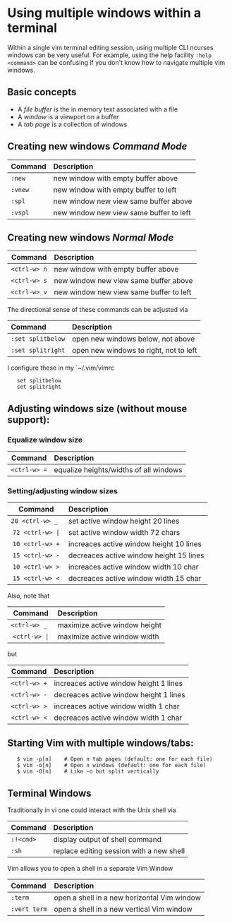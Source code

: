 # Using multiple windows within a terminal 
Within a single vim terminal editing session, using multiple
CLI ncurses windows can be very useful.  For example,
using the help facility `:help <command>` can be confusing
if you don't know how to navigate multiple vim windows.

## Basic concepts
* A _file buffer_ is the in memory text associated with a file
* A _window_ is a viewport on a buffer
* A _tab page_ is a collection of windows

## Creating new windows _Command Mode_

| Command | Description                             |
|:------- |:--------------------------------------- |
| `:new`  | new window with empty buffer above      |
| `:vnew` | new window with empty buffer to left    |
| `:spl`  | new window new view same buffer above   |
| `:vspl` | new window new view same buffer to left |

## Creating new windows _Normal Mode_

| Command      | Description                             |
|:------------:|:--------------------------------------- |
| `<ctrl-w> n` | new window with empty buffer above      |
| `<ctrl-w> s` | new window new view same buffer above   |
| `<ctrl-w> v` | new window new view same buffer to left |

The directional sense of these commands can be adjusted via

| Command           | Description                            |
|:----------------- |:-------------------------------------- |
| `:set splitbelow` | open new windows below, not above      |
| `:set splitright` | open new windows to right, not to left |

I configure these in my `~/.vim/vimrc
```
   set splitbelow
   set splitright
```

## Adjusting windows size (without mouse support):

### Equalize window size

| Command         | Description                            |
|:---------------:|:-------------------------------------- |
| `<ctrl-w> =`    | equalize heights/widths of all windows |

### Setting/adjusting window sizes

| Command           | Description                             |
|:-----------------:|:--------------------------------------- |
| `20 <ctrl-w> _ `  | set active window height 20 lines       |
| `72 <ctrl-w> \|`  | set active window width 72 chars        |
| `10 <ctrl-w> +`   | increaces active window height 10 lines |
| `15 <ctrl-w> -`   | decreaces active window height 15 lines |
| `10 <ctrl-w> >`   | increaces active window width 10 char   |
| `15 <ctrl-w> <`   | decreaces active window width 15 char   |

Also, note that

| Command        | Description                   |
|:--------------:|:----------------------------- |
| `<ctrl-w> _ `  | maximize active window height |
| `<ctrl-w> \|`  | maximize active window width  |

but

| Command      | Description                            |
|:------------:|:-------------------------------------- |
| `<ctrl-w> +` | increaces active window height 1 lines |
| `<ctrl-w> -` | decreaces active window height 1 lines |
| `<ctrl-w> >` | increaces active window width 1 char   |
| `<ctrl-w> <` | decreaces active window width 1 char   |

## Starting Vim with multiple windows/tabs:
```
   $ vim -p[n]    # Open n tab pages (default: one for each file)
   $ vim -o[n]    # Open n windows (default: one for each file)
   $ vim -O[n]    # Like -o but split vertically
```
## Terminal Windows
Traditionally in vi one could interact with the Unix shell via

| Command   | Description                              |
|:--------- |:---------------------------------------- |
| `:!<cmd>` | display output of shell command <cmd>    |
| `:sh`     | replace editing session with a new shell |

Vim allows you to open a shell in a separate Vim Window

| Command      | Description                                 |
|:------------ |:------------------------------------------- |
| `:term`      | open a shell in a new horizontal Vim window |
| `:vert term` | open a shell in a new vertical Vim window   |

